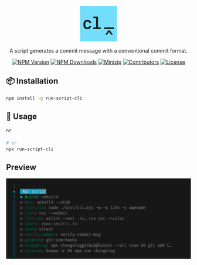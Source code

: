 <p align="center">
<a href="https://www.npmjs.com/package/run-script-cli" target="_blank" rel="noopener noreferrer">
<img src="https://github.com/hunghg255/run-script-cli/blob/main/assets/icon.png?raw=true" alt="logo" width='100'/></a>
</p>

<p align="center">
  A script generates a commit message with a conventional commit format.
</p>

<p align="center">
  <a href="https://www.npmjs.com/package/run-script-cli" target="_blank" rel="noopener noreferrer"><img src="https://badge.fury.io/js/run-script-cli.svg" alt="NPM Version" /></a>
  <a href="https://www.npmjs.com/package/run-script-cli" target="_blank" rel="noopener noreferrer"><img src="https://img.shields.io/npm/dt/run-script-cli.svg?logo=npm" alt="NPM Downloads" /></a>
  <a href="https://bundlephobia.com/result?p=run-script-cli" target="_blank" rel="noopener noreferrer"><img src="https://img.shields.io/bundlephobia/minzip/run-script-cli" alt="Minizip" /></a>
  <a href="https://github.com/hunghg255/run-script-cli/graphs/contributors" target="_blank" rel="noopener noreferrer"><img src="https://img.shields.io/badge/all_contributors-1-orange.svg" alt="Contributors" /></a>
  <a href="https://github.com/hunghg255/run-script-cli/blob/main/LICENSE" target="_blank" rel="noopener noreferrer"><img src="https://badgen.net/github/license/hunghg255/run-script-cli" alt="License" /></a>
</p>

## 📦 Installation

```bash
npm install -g run-script-cli
```

## 🚀 Usage

```bash
nr

# or
npx run-script-cli
```

## Preview

<p align='center'>
  <img src="https://github.com/hunghg255/run-script-cli/blob/main/assets/demo.png?raw=true" alt='preview'>
</p>

